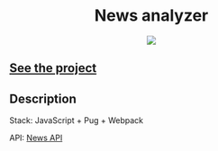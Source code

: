 <h1 align="center">News analyzer</h1>
<p align="center">
  <img src="https://img.shields.io/badge/made%20by-opv1-blue.svg">
</p>

## [See the project](https://opv1.github.io/news-analyzer)

## Description

Stack: JavaScript + Pug + Webpack

API: [News API](https://newsapi.org)
